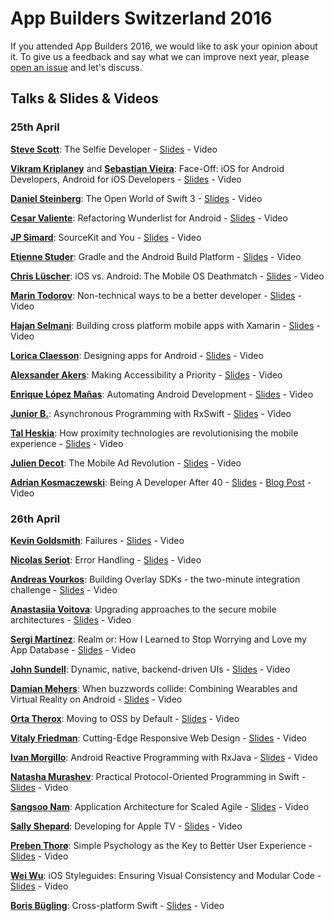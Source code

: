 # App Builders Switzerland 2016

If you attended App Builders 2016, we would like to ask your opinion about it.
To give us a feedback and say what we can improve next year, please [open an issue](https://github.com/swissmobidevs/appbuilders16/issues/new) and let's discuss.


## Talks & Slides & Videos

### 25th April

**[Steve Scott](https://twitter.com/macdevnet)**: The Selfie Developer - [Slides](#) - Video

**[Vikram Kriplaney](http://twitter.com/krips)** and **[Sebastian Vieira](http://twitter.com/seviu)**: Face-Off: iOS for Android Developers, Android for iOS Developers - [Slides](https://speakerdeck.com/seviu/face-off-android-vs-ios) - Video

**[Daniel Steinberg](https://twitter.com/dimsumthinking)**: The Open World of Swift 3 - [Slides](https://www.appbuilders.ch/slides/AppBuildersSteinbergOnSwift3.pdf) - Video

**[Cesar Valiente](http://twitter.com/CesarValiente)**: Refactoring Wunderlist for Android - [Slides](https://speakerdeck.com/cesarvaliente/refactoring-wunderlist-for-android-episode-i-the-presentation-layer) - Video

**[JP Simard](https://twitter.com/simjp)**: SourceKit and You - [Slides](https://speakerdeck.com/jpsim/sourcekit-and-you) - Video

**[Etienne Studer](http://twitter.com/etiennestuder)**: Gradle and the Android Build Platform - [Slides](https://www.appbuilders.ch/slides/Gradle_AppBuilders_2016.pdf) - Video

**[Chris Lüscher](http://twitter.com/iA_Chris)**: iOS vs. Android: The Mobile OS Deathmatch - [Slides](#) - Video

**[Marin Todorov](http://twitter.com/icanzilb)**: Non-technical ways to be a better developer - [Slides](https://speakerdeck.com/icanzilb/appbuilders-non-technical-ways-to-be-a-better-developer) - Video

**[Hajan Selmani](https://twitter.com/hajan_s)**: Building cross platform mobile apps with Xamarin - [Slides](#) - Video

**[Lorica Claesson](https://www.linkedin.com/pub/lorica-claesson/1/b12/348)**: Designing apps for Android - [Slides](#) - Video

**[Alexsander Akers](http://twitter.com/a2)**: Making Accessibility a Priority - [Slides](https://speakerdeck.com/a2/accessibility) - Video

**[Enrique López Mañas](http://twitter.com/eenriquelopez)**: Automating Android Development - [Slides](#) - Video

**[Junior B.](https://twitter.com/bontoJR)**: Asynchronous Programming with RxSwift - [Slides](#) - Video

**[Tal Heskia](https://twitter.com/uepaa)**: How proximity technologies are revolutionising the mobile experience - [Slides](#) - Video

**[Julien Decot](https://twitter.com/zuzulapraline)**: The Mobile Ad Revolution - [Slides](#) - Video

**[Adrian Kosmaczewski](http://twitter.com/akosma)**: Being A Developer After 40 - [Slides](https://speakerdeck.com/akosma/being-a-developer-after-40) - [Blog Post](https://medium.com/@akosma/being-a-developer-after-40-3c5dd112210c#.sf28dbyb0) - Video

### 26th April

**[Kevin Goldsmith](https://twitter.com/KevinGoldsmith)**: Failures - [Slides](#) - Video

**[Nicolas Seriot](https://twitter.com/nst021)**: Error Handling - [Slides](http://seriot.ch/resources/talks_papers/20160426_error_handling.pdf) - Video

**[Andreas Vourkos](https://twitter.com/vourkosa)**: Building Overlay SDKs - the two-minute integration challenge - [Slides](#) - Video

**[Anastasiia Voitova](http://twitter.com/vixentael)**: Upgrading approaches to the secure mobile architectures - [Slides](https://speakerdeck.com/vixentael/upgrading-approaches-to-the-secure-mobile-architectures) - Video

**[Sergi Martínez](https://twitter.com/SergiAndReplace)**: Realm or: How I Learned to Stop Worrying and Love my App Database - [Slides](http://www.slideshare.net/sergiandreplace/realm-or-how-i-learned-to-stop-worrying-and-love-my-app-database) - Video

**[John Sundell](https://twitter.com/johnsundell)**: Dynamic, native, backend-driven UIs - [Slides](http://de.slideshare.net/JohnSundell/dynamic-native-backenddriven-uis-app-builders-2016) - Video

**[Damian Mehers](http://twitter.com/DamianMehers)**: When buzzwords collide: Combining Wearables and Virtual Reality on Android - [Slides](https://www.appbuilders.ch/slides/2016.04.26-When-buzzwords-collide-%20Wearables-and-VR.pdf) - Video

**[Orta Therox](http://twitter.com/orta)**: Moving to OSS by Default - [Slides]() - Video

**[Vitaly Friedman](https://twitter.com/smashingmag/)**: Cutting-Edge Responsive Web Design - [Slides](https://speakerdeck.com/smashingmag/dirty-tricks-from-the-dark-corners-of-front-end) - Video

**[Ivan Morgillo](https://twitter.com/hamen)**: Android Reactive Programming with RxJava - [Slides](https://github.com/hamen/rxjava-essentials/tree/master/slides/appbuilders2016) - Video

**[Natasha Murashev](http://twitter.com/natashatherobot)**: Practical Protocol-Oriented Programming in Swift - [Slides](#) - Video

**[Sangsoo Nam](https://twitter.com/sangsoonam)**: Application Architecture for Scaled Agile - [Slides](#) - Video

**[Sally Shepard](https://twitter.com/mostgood)**: Developing for Apple TV - [Slides](#) - Video

**[Preben Thorø](https://www.linkedin.com/in/preben-thorø-0380461)**: Simple Psychology as the Key to Better User Experience - [Slides](#) - Video

**[Wei Wu](https://twitter.com/wei)**: iOS Styleguides: Ensuring Visual Consistency and Modular Code - [Slides](#) - Video

**[Boris Bügling](https://twitter.com/neonacho)**: Cross-platform Swift - [Slides](https://speakerdeck.com/neonichu/cross-platform-swift-1) - Video
